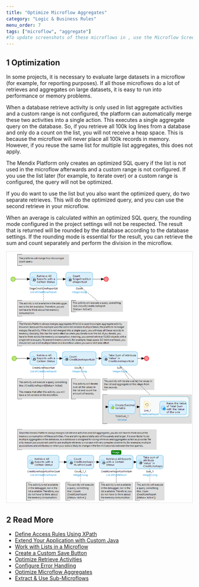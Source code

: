 ```yaml
---
title: "Optimize Microflow Aggregates"
category: "Logic & Business Rules"
menu_order: 7
tags: ["microflow", "aggregate"]
#To update screenshots of these microflows in , use the Microflow Screenshots app project.
---
```


## 1 Optimization

In some projects, it is necessary to evaluate large datasets in a microflow (for example, for reporting purposes). If all those microflows do a lot of retrieves and aggregates on large datasets, it is easy to run into performance or memory problems. 

When a database retrieve activity is only used in list aggregate activities and a custom range is not configured, the platform can automatically merge these two activities into a single action. This executes a single aggregate query on the database. So, if you retrieve all 100k log lines from a database and only do a count on the list, you will not receive a heap space. This is because the microflow will never place all 100k records in memory. However, if you reuse the same list for multiple list aggregates, this does not apply. 

The Mendix Platform only creates an optimized SQL query if the list is not used in the microflow afterwards and a custom range is not configured. If you use the list later (for example, to iterate over) or a custom range is configured, the query will not be optimized.

If you do want to use the list but you also want the optimized query, do two separate retrieves. This will do the optimized query, and you can use the second retrieve in your microflow.

When an average is calculated within an optimized SQL query, the rounding mode configured in the project settings will not be respected. The result that is returned will be rounded by the database according to the database settings. If the rounding mode is essential for the result, you can retrieve the sum and count separately and perform the division in the microflow.

![](attachments/18448676/18580944.png)

## 2 Read More

* [Define Access Rules Using XPath](define-access-rules-using-xpath)
* [Extend Your Application with Custom Java](extending-your-application-with-custom-java)
* [Work with Lists in a Microflow](working-with-lists-in-a-microflow)
* [Create a Custom Save Button](create-a-custom-save-button)
* [Optimize Retrieve Activities](optimizing-retrieve-activities)
* [Configure Error Handling](set-up-error-handling)
* [Optimize Microflow Aggregates](optimizing-microflow-aggregates)
* [Extract & Use Sub-Microflows](extract-and-use-sub-microflows)
